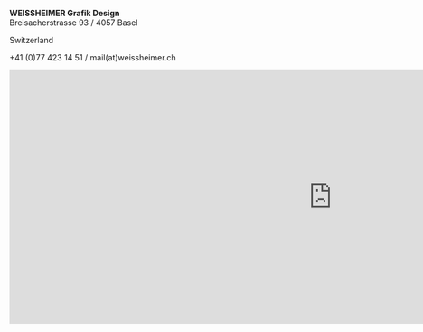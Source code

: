 **WEISSHEIMER Grafik Design**<br>
Breisacherstrasse 93 / 4057 Basel

Switzerland

+41 (0)77 423 14 51 / mail(at)weissheimer.ch

<iframe src="https://www.google.com/maps/embed?pb=!1m14!1m8!1m3!1d2691.9810126325788!2d7.58863065!3d47.568157850000006!3m2!1i1024!2i768!4f13.1!3m3!1m2!1s0x4791b9a3e1a0fee9%3A0xb2910ba7b5adad15!2sWEISSHEIMER+Grafik+Design!5e0!3m2!1sde!2s!4v1395645576750" width="1140" height="450" frameborder="0" style="border:0"></iframe>